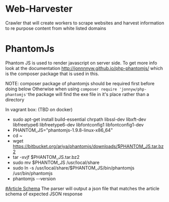 # Web-Harvester
Crawler that will create workers to scrape websites and harvest information to re purpose content from white listed domains

# PhantomJs
Phantom JS is used to render javascript on server side. To get more info look at the documentation http://jonnnnyw.github.io/php-phantomjs/ which is the composer package that is used in this.

NOTE: composer package of phantomjs should be required first before doing below
Otherwise when using `composer require 'jonnyw/php-phantomjs'`the package will find the exe file in it's place rather than a directory

In vagrant box: (TBD on docker)
- sudo apt-get install build-essential chrpath libssl-dev libxft-dev libfreetype6 libfreetype6-dev libfontconfig1 libfontconfig1-dev
- PHANTOM_JS="phantomjs-1.9.8-linux-x86_64"
- cd ~
- wget https://bitbucket.org/ariya/phantomjs/downloads/$PHANTOM_JS.tar.bz2
- tar -xvjf $PHANTOM_JS.tar.bz2
- sudo mv $PHANTOM_JS /usr/local/share
- sudo ln -s /usr/local/share/$PHANTOM_JS/bin/phantomjs /usr/bin/phantomjs
- phantomjs --version

[#Article Schema](https://sntmedia.atlassian.net/wiki/spaces/DCU/pages/208928769/JSON+schemas)
The parser will output a json file that matches the article schema of expected JSON response
